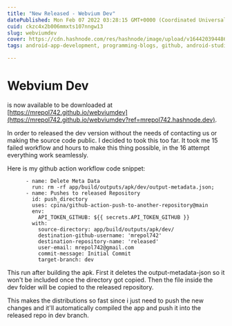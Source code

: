 ```yaml
---
title: "New Released - Webvium Dev"
datePublished: Mon Feb 07 2022 03:28:15 GMT+0000 (Coordinated Universal Time)
cuid: ckzc4x2b006mmxts107nngw13
slug: webviumdev
cover: https://cdn.hashnode.com/res/hashnode/image/upload/v1644203944861/MMYF7AkJRm.png
tags: android-app-development, programming-blogs, github, android-studio, github-actions-1

---
```


# Webvium Dev 

is now available to be downloaded at [https://mrepol742.github.io/webviumdev](https://mrepol742.github.io/webviumdev?ref=mrepol742.hashnode.dev).

In order to released the dev version without the needs of contacting us or making the source code public. I decided to took this too far. It took me 15 failed workflow and hours to make this thing possible, in the 16 attempt everything work seamlessly.

Here is my github action workflow code snippet:

~~~
      - name: Delete Meta Data
        run: rm -rf app/build/outputs/apk/dev/output-metadata.json;
      - name: Pushes to released Repository
        id: push_directory
        uses: cpina/github-action-push-to-another-repository@main
        env:
          API_TOKEN_GITHUB: ${{ secrets.API_TOKEN_GITHUB }}
        with:
          source-directory: app/build/outputs/apk/dev/
          destination-github-username: 'mrepol742'
          destination-repository-name: 'released'
          user-email: mrepol742@gmail.com
          commit-message: Initial Commit
          target-branch: dev
~~~

This run after building the apk. First it deletes the output-metadata-json so it won't be included once the directory got copied. Then the file inside the dev folder will be copied to the released repository.

This makes the distributions so fast since i just need to push the new changes and it'll automatically compiled the app and push it into the released repo in dev branch.

